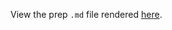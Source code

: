 View the prep `.md` file rendered [here](https://github.com/OHI-Science/bhi/blob/draft/baltic2015/prep/pressures/bottom_trawling/bottom_trawling_prep.md).
